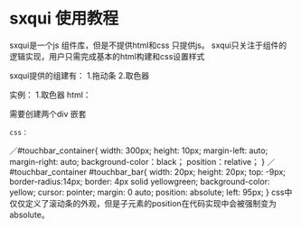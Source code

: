# sxqui 使用教程

sxqui是一个js 组件库，但是不提供html和css  只提供js。
sxqui只关注于组件的逻辑实现，用户只需完成基本的html构建和css设置样式

sxqui提供的组建有：
1.拖动条
2.取色器




实例：
1.取色器
    html：
           <div id="touchbar_container">
               <div id="touchbar_bar"></div>
           </div>
    需要创建两个div 嵌套

    css：
／#touchbar_container{
    width: 300px;
    height: 10px;
    margin-left: auto;
    margin-right: auto;
    background-color：black；
    position：relative；
}
／#touchbar_container #touchbar_bar{
    width: 20px;
    height: 20px;
    top: -9px;
    border-radius:14px; 
    border: 4px solid yellowgreen;
    background-color: yellow;
    cursor: pointer;
    margin: 0 auto;
    position: absolute;
    left: 95px;
}
    css中仅仅定义了滚动条的外观，但是子元素的position在代码实现中会被强制变为absolute。
